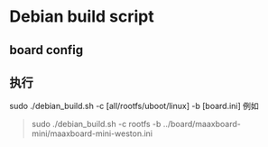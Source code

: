 # Debian build script


## board config

## 执行
sudo ./debian_build.sh -c [all/rootfs/uboot/linux] -b [board.ini]
例如
>  sudo ./debian_build.sh -c rootfs -b ../board/maaxboard-mini/maaxboard-mini-weston.ini
